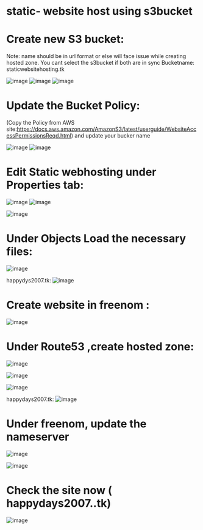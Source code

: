 # static- website host using s3bucket 

# Create new S3 bucket:

  Note: name should be in url format or else will face issue while creating hosted zone. You cant select the s3bucket if both are in sync
  Bucketname: staticwebsitehosting.tk 
 
![image](https://user-images.githubusercontent.com/54719289/112372483-c40d5f00-8cd7-11eb-99bf-3f36218fc9f6.png)
![image](https://user-images.githubusercontent.com/54719289/112372242-70027a80-8cd7-11eb-9352-344ee9f117fd.png)
![image](https://user-images.githubusercontent.com/54719289/112372314-8d374900-8cd7-11eb-8673-1ec2a0a205c8.png)


# Update the Bucket Policy: 

  (Copy the Policy from AWS site:https://docs.aws.amazon.com/AmazonS3/latest/userguide/WebsiteAccessPermissionsReqd.html)
  and update your bucker name

![image](https://user-images.githubusercontent.com/54719289/112372648-f61ec100-8cd7-11eb-80fc-7a3ff4656c86.png)
![image](https://user-images.githubusercontent.com/54719289/112372765-1b133400-8cd8-11eb-96d5-8ebc7d60bf97.png)


# Edit Static webhosting under Properties tab:

![image](https://user-images.githubusercontent.com/54719289/112373019-6af1fb00-8cd8-11eb-94d3-c31fbd2a6597.png)
![image](https://user-images.githubusercontent.com/54719289/112373064-747b6300-8cd8-11eb-8e0b-9562a1a6f9af.png)

![image](https://user-images.githubusercontent.com/54719289/112373218-9c6ac680-8cd8-11eb-8af1-67f72a0cf5f9.png)


# Under Objects Load the necessary files:

![image](https://user-images.githubusercontent.com/54719289/112373319-bad0c200-8cd8-11eb-970b-2b54b94a9b02.png)

happydys2007.tk:
![image](https://user-images.githubusercontent.com/54719289/112383378-f40f2f00-8ce4-11eb-8544-4168d6eadef2.png)


# Create website in freenom :

![image](https://user-images.githubusercontent.com/54719289/112377482-b8bd3200-8cdd-11eb-8229-4ed0a9ee2e12.png)

# Under Route53 ,create hosted zone:
![image](https://user-images.githubusercontent.com/54719289/112378985-84e30c00-8cdf-11eb-9f2d-e6591cf3a68c.png)

![image](https://user-images.githubusercontent.com/54719289/112379089-a17f4400-8cdf-11eb-95d8-9f4187aaf1ef.png)

![image](https://user-images.githubusercontent.com/54719289/112379151-b3f97d80-8cdf-11eb-837f-fa5c22fc5277.png)

happydays2007.tk:
![image](https://user-images.githubusercontent.com/54719289/112383254-c924db00-8ce4-11eb-91bf-66ab3f81e2b8.png)


# Under freenom, update the nameserver

![image](https://user-images.githubusercontent.com/54719289/112379244-d2f80f80-8cdf-11eb-9119-7bac3fa47192.png)

![image](https://user-images.githubusercontent.com/54719289/112379589-3b46f100-8ce0-11eb-8a15-8eddee6b0856.png)


# Check the site now ( happydays2007..tk)

![image](https://user-images.githubusercontent.com/54719289/112383087-97ac0f80-8ce4-11eb-976a-6cfddf3b6a3d.png)









